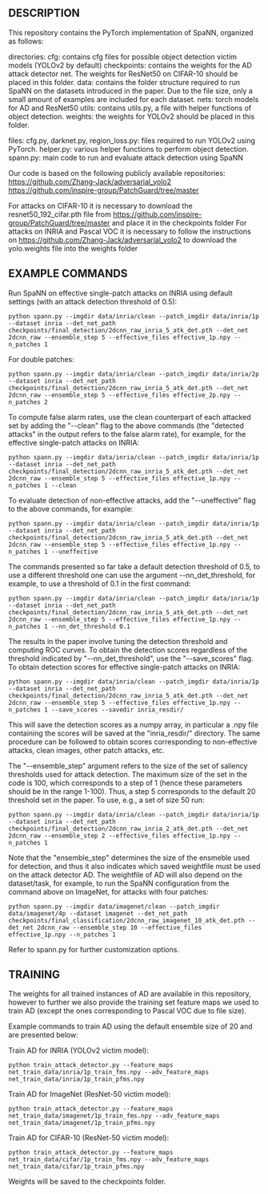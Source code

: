 ## DESCRIPTION
This repository contains the PyTorch implementation of SpaNN, organized as follows:

directories:
cfg: contains cfg files for possible object detection victim models (YOLOv2 by default)
checkpoints: contains the weights for the AD attack detector net. The weights for ResNet50 on CIFAR-10 should be placed in this folder.
data: contains the folder structure required to run SpaNN on the datasets introduced in the paper. Due to the file size, only a small amount of examples are included for each dataset.
nets: torch models for AD and ResNet50
utils: contains utils.py, a file with helper functions of object detection.
weights: the weights for YOLOv2 should be placed in this folder.

files:
cfg.py, darknet.py, region_loss.py: files required to run YOLOv2 using PyTorch.
helper.py: various helper functions to perform object detection.
spann.py: main code to run and evaluate attack detection using SpaNN

Our code is based on the following publicly available repositories:
https://github.com/Zhang-Jack/adversarial_yolo2
https://github.com/inspire-group/PatchGuard/tree/master

For attacks on CIFAR-10 it is necessary to download the resnet50_192_cifar.pth file from https://github.com/inspire-group/PatchGuard/tree/master and place it in the checkpoints folder
For attacks on INRIA and Pascal VOC it is necessary to follow the instructions on https://github.com/Zhang-Jack/adversarial_yolo2 to download the yolo.weights file into the weights folder


## EXAMPLE COMMANDS
Run SpaNN on effective single-patch attacks on INRIA using default settings (with an attack detection threshold of 0.5):
```
python spann.py --imgdir data/inria/clean --patch_imgdir data/inria/1p --dataset inria --det_net_path checkpoints/final_detection/2dcnn_raw_inria_5_atk_det.pth --det_net 2dcnn_raw --ensemble_step 5 --effective_files effective_1p.npy --n_patches 1
```
For double patches:
```
python spann.py --imgdir data/inria/clean --patch_imgdir data/inria/2p --dataset inria --det_net_path checkpoints/final_detection/2dcnn_raw_inria_5_atk_det.pth --det_net 2dcnn_raw --ensemble_step 5 --effective_files effective_2p.npy --n_patches 2
```
To compute false alarm rates, use the clean counterpart of each attacked set by adding the "--clean" flag to the above commands (the "detected attacks" in the output refers to the false alarm rate), for example, for the effective single-patch attacks on INRIA:
```
python spann.py --imgdir data/inria/clean --patch_imgdir data/inria/1p --dataset inria --det_net_path checkpoints/final_detection/2dcnn_raw_inria_5_atk_det.pth --det_net 2dcnn_raw --ensemble_step 5 --effective_files effective_1p.npy --n_patches 1 --clean
```
To evaluate detection of non-effective attacks, add the "--uneffective" flag to the above commands, for example:
```
python spann.py --imgdir data/inria/clean --patch_imgdir data/inria/1p --dataset inria --det_net_path checkpoints/final_detection/2dcnn_raw_inria_5_atk_det.pth --det_net 2dcnn_raw --ensemble_step 5 --effective_files effective_1p.npy --n_patches 1 --uneffective
```
The commands presented so far take a default detection threshold of 0.5, to use a different threshold one can use the argument --nn_det_threshold, for example, to use a threshold of 0.1 in the first command:
```
python spann.py --imgdir data/inria/clean --patch_imgdir data/inria/1p --dataset inria --det_net_path checkpoints/final_detection/2dcnn_raw_inria_5_atk_det.pth --det_net 2dcnn_raw --ensemble_step 5 --effective_files effective_1p.npy --n_patches 1 --nn_det_threshold 0.1
```
The results in the paper involve tuning the detection threshold and computing ROC curves. To obtain the detection scores regardless of the threshold indicated by "--nn_det_threshold", use the "--save_scores" flag. To obtain detection scores for effective single-patch attacks on INRIA:
```
python spann.py --imgdir data/inria/clean --patch_imgdir data/inria/1p --dataset inria --det_net_path checkpoints/final_detection/2dcnn_raw_inria_5_atk_det.pth --det_net 2dcnn_raw --ensemble_step 5 --effective_files effective_1p.npy --n_patches 1 --save_scores --savedir inria_resdir/
```
This will save the detection scores as a numpy array, in particular a .npy file containing the scores will be saved at the "inria_resdir/" directory. The same procedure can be followed to obtain scores corresponding to non-effective attacks, clean images, other patch attacks, etc.

The "--ensemble_step" argument refers to the size of the set of saliency thresholds used for attack detection. The maximum size of the set in the code is 100, which corresponds to a step of 1 (hence these parameters should be in the range 1-100).
Thus, a step 5 corresponds to the default 20 threshold set in the paper. To use, e.g., a set of size 50 run:
```
python spann.py --imgdir data/inria/clean --patch_imgdir data/inria/1p --dataset inria --det_net_path checkpoints/final_detection/2dcnn_raw_inria_2_atk_det.pth --det_net 2dcnn_raw --ensemble_step 2 --effective_files effective_1p.npy --n_patches 1
```
Note that the "ensemble_step" determines the size of the ensmeble used for detection, and thus it also indicates which saved weightfile must be used on the attack detector AD. The weightfile of AD will also depend on the dataset/task, for example, to run the SpaNN configuration from the command above on ImageNet, for attacks with four patches:
```
python spann.py --imgdir data/imagenet/clean --patch_imgdir data/imagenet/4p --dataset imagenet --det_net_path checkpoints/final_classification/2dcnn_raw_imagenet_10_atk_det.pth --det_net 2dcnn_raw --ensemble_step 10 --effective_files effective_1p.npy --n_patches 1
```
Refer to spann.py for further customization options.

## TRAINING
The weights for all trained instances of AD are available in this repository, however to further we also provide the training set feature maps we used to train AD (except the ones corresponding to Pascal VOC due to file size).

Example commands to train AD using the default ensemble size of 20 and are presented below:

Train AD for INRIA (YOLOv2 victim model):
```
python train_attack_detector.py --feature_maps net_train_data/inria/1p_train_fms.npy --adv_feature_maps net_train_data/inria/1p_train_pfms.npy
```
Train AD for ImageNet (ResNet-50 victim model):
```
python train_attack_detector.py --feature_maps net_train_data/imagenet/1p_train_fms.npy --adv_feature_maps net_train_data/imagenet/1p_train_pfms.npy
```
Train AD for CIFAR-10 (ResNet-50 victim model):
```
python train_attack_detector.py --feature_maps net_train_data/cifar/1p_train_fms.npy --adv_feature_maps net_train_data/cifar/1p_train_pfms.npy
```

Weights will be saved to the checkpoints folder.
